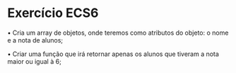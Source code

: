 # Exercício ECS6

• Cria um array de objetos, onde teremos como atributos do objeto: o nome e a nota de alunos;

• Criar uma função que irá retornar apenas os alunos que tiveram a nota maior ou igual à 6;
